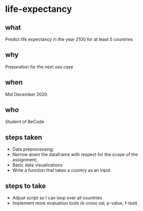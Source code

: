 # life-expectancy

## what

Predict life expectancy in the year 2100 for at least 5 countries

## why

Preparation for the next use case

## when

Mid December 2020

## who

Student of BeCode

## steps taken

- Data preprocessing;
- Narrow down the dataframe with respect for the scope of the assignment;
- Basic data visualizations
- Write a function that takes a country as an input


## steps to take

- Adjust script so I can loop over all countries 
- Implement more evaluation tools (k-cross val, p-value, f-test) 
